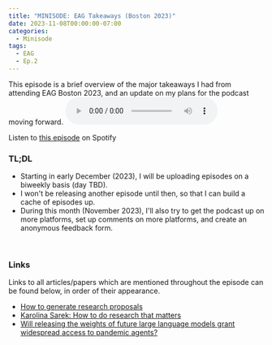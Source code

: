 ```yaml
---
title: "MINISODE: EAG Takeaways (Boston 2023)"
date: 2023-11-08T00:00:00-07:00
categories:
  - Minisode
tags:
  - EAG
  - Ep.2
---
```


This episode is a brief overview of the major takeaways I had from attending EAG Boston 2023, and an update on my plans for the podcast moving forward.
<audio controls>
<source src="https://into-ai-safety.github.io/assets/audio/into-ai-safety_ep.2.mp3" type="audio/mp3">
</audio>

Listen to <a href="https://open.spotify.com/episode/6lVLPW5WAWVoYTWUzhoBxq?si=a50a25be04c0474c" target="_blank" rel="noreferrer noopener">this episode</a> on Spotify

### TL;DL

- Starting in early December (2023), I will be uploading episodes on a biweekly basis (day TBD).
- I won't be releasing another episode until then, so that I can build a cache of episodes up.
- During this month (November 2023), I'll also try to get the podcast up on more platforms, set up comments on more platforms, and create an anonymous feedback form.
<br>

### Links

Links to all articles/papers which are mentioned throughout the episode can be found below, in order of their appearance.
- <a href="https://forum.effectivealtruism.org/posts/8R2NffQiCsn3F7hpv/how-to-generate-research-proposals" target="_blank" rel="noreferrer noopener">How to generate research proposals</a>
- <a href="https://www.effectivealtruism.org/articles/karolina-sarek-how-to-do-research-that-matters" target="_blank" rel="noreferrer noopener">Karolina Sarek: How to do research that matters</a>
- <a href="https://arxiv.org/abs/2310.18233" target="_blank" rel="noreferrer noopener">Will releasing the weights of future large language models grant widespread access to pandemic agents?</a>

<!-- end of the list -->
